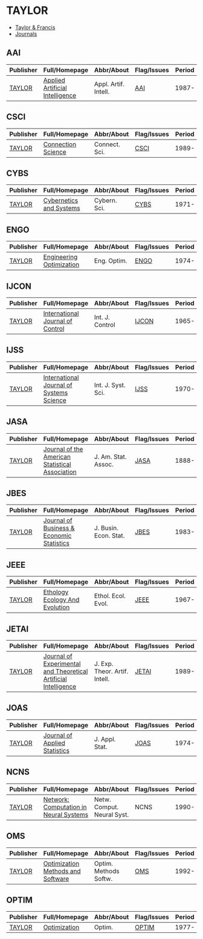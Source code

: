 # TAYLOR

- [Taylor & Francis](https://www.tandfonline.com/)
- [Journals](https://www.tandfonline.com/)

## AAI

|Publisher|Full/Homepage|Abbr/About|Flag/Issues|Period|Top|CCF|CAS|JCR|IF|Type|
|-        |-            |-         |-          |-     |-  |-  |-  |-  |- |-   |
|[TAYLOR](https://www.tandfonline.com/)|[Applied Artificial Intelligence](https://www.tandfonline.com/journals/uaai20)|Appl. Artif. Intell.|[AAI](https://www.tandfonline.com/loi/uaai20)|1987-|False||4|Q2|2.9|Artificial Intelligence|

## CSCI

|Publisher|Full/Homepage|Abbr/About|Flag/Issues|Period|Top|CCF|CAS|JCR|IF|Type|
|-        |-            |-         |-          |-     |-  |-  |-  |-  |- |-   |
|[TAYLOR](https://www.tandfonline.com/)|[Connection Science](https://www.tandfonline.com/journals/ccos20)|Connect. Sci.|[CSCI](https://www.tandfonline.com/loi/ccos20)|1989-|False|C|3|Q2|3.2|Artificial Intelligence|

## CYBS

|Publisher|Full/Homepage|Abbr/About|Flag/Issues|Period|Top|CCF|CAS|JCR|IF|Type|
|-        |-            |-         |-          |-     |-  |-  |-  |-  |- |-   |
|[TAYLOR](https://www.tandfonline.com/)|[Cybernetics and Systems](https://www.tandfonline.com/journals/ucbs20)|Cybern. Sci.|[CYBS](https://www.tandfonline.com/loi/ucbs20)|1971-|False|C|4|Q3|1.1||

## ENGO

|Publisher|Full/Homepage|Abbr/About|Flag/Issues|Period|Top|CCF|CAS|JCR|IF|Type|
|-        |-            |-         |-          |-     |-  |-  |-  |-  |- |-   |
|[TAYLOR](https://www.tandfonline.com/)|[Engineering Optimization](https://www.tandfonline.com/journals/geno20)|Eng. Optim.|[ENGO](https://www.tandfonline.com/loi/geno20)|1974-|False||4|Q2|2.2|Artificial Intelligence|

## IJCON

|Publisher|Full/Homepage|Abbr/About|Flag/Issues|Period|Top|CCF|CAS|JCR|IF|Type|
|-        |-            |-         |-          |-     |-  |-  |-  |-  |- |-   |
|[TAYLOR](https://www.tandfonline.com/)|[International Journal of Control](https://www.tandfonline.com/journals/tcon20)|Int. J. Control|[IJCON](https://www.tandfonline.com/loi/tcon20)|1965-|False||4|Q3|1.6||

## IJSS

|Publisher|Full/Homepage|Abbr/About|Flag/Issues|Period|Top|CCF|CAS|JCR|IF|Type|
|-        |-            |-         |-          |-     |-  |-  |-  |-  |- |-   |
|[TAYLOR](https://www.tandfonline.com/)|[International Journal of Systems Science](https://www.tandfonline.com/journals/tsys20)|Int. J. Syst. Sci.|[IJSS](https://www.tandfonline.com/loi/tsys20)|1970-|False||4|Q1|4.9||

## JASA

|Publisher|Full/Homepage|Abbr/About|Flag/Issues|Period|Top|CCF|CAS|JCR|IF|Type|
|-        |-            |-         |-          |-     |-  |-  |-  |-  |- |-   |
|[TAYLOR](https://www.tandfonline.com/)|[Journal of the American Statistical Association](https://www.tandfonline.com/journals/uasa20)|J. Am. Stat. Assoc.|[JASA](https://www.tandfonline.com/loi/uasa20)|1888-|True||2|Q1|3.0||

## JBES

|Publisher|Full/Homepage|Abbr/About|Flag/Issues|Period|Top|CCF|CAS|JCR|IF|Type|
|-        |-            |-         |-          |-     |-  |-  |-  |-  |- |-   |
|[TAYLOR](https://www.tandfonline.com/)|[Journal of Business & Economic Statistics](https://www.tandfonline.com/journals/ubes20)|J. Busin. Econ. Stat.|[JBES](https://www.tandfonline.com/loi/ubes20)|1983-|False|||||Statistics|

## JEEE

|Publisher|Full/Homepage|Abbr/About|Flag/Issues|Period|Top|CCF|CAS|JCR|IF|Type|
|-        |-            |-         |-          |-     |-  |-  |-  |-  |- |-   |
|[TAYLOR](https://www.tandfonline.com/)|[Ethology Ecology And Evolution](https://www.tandfonline.com/journals/teee20)|Ethol. Ecol. Evol.|[JEEE](https://www.tandfonline.com/loi/teee20)|1967-|False||4|Q2|1.3||

## JETAI

|Publisher|Full/Homepage|Abbr/About|Flag/Issues|Period|Top|CCF|CAS|JCR|IF|Type|
|-        |-            |-         |-          |-     |-  |-  |-  |-  |- |-   |
|[TAYLOR](https://www.tandfonline.com/)|[Journal of Experimental and Theoretical Artificial Intelligence](https://www.tandfonline.com/journals/teta20)|J. Exp. Theor. Artif. Intell.|[JETAI](https://www.tandfonline.com/loi/teta20)|1989-|False|C|4|Q3|1.7|Artificial Intelligence|

## JOAS

|Publisher|Full/Homepage|Abbr/About|Flag/Issues|Period|Top|CCF|CAS|JCR|IF|Type|
|-        |-            |-         |-          |-     |-  |-  |-  |-  |- |-   |
|[TAYLOR](https://www.tandfonline.com/)|[Journal of Applied Statistics](https://www.tandfonline.com/journals/cjas20)|J. Appl. Stat.|[JOAS](https://www.tandfonline.com/loi/cjas20)|1974-|False||4|Q2|1.2||

## NCNS

|Publisher|Full/Homepage|Abbr/About|Flag/Issues|Period|Top|CCF|CAS|JCR|IF|Type|
|-        |-            |-         |-          |-     |-  |-  |-  |-  |- |-   |
|[TAYLOR](https://www.tandfonline.com/)|[Network: Computation in Neural Systems](https://www.tandfonline.com/journals/inet20)|Netw. Comput. Neural Syst.|NCNS|1990-|False||4|Q4|1.1||

## OMS

|Publisher|Full/Homepage|Abbr/About|Flag/Issues|Period|Top|CCF|CAS|JCR|IF|Type|
|-        |-            |-         |-          |-     |-  |-  |-  |-  |- |-   |
|[TAYLOR](https://www.tandfonline.com/)|[Optimization Methods and Software](https://www.tandfonline.com/journals/goms20)|Optim. Methods Softw.|[OMS](https://www.tandfonline.com/loi/goms20)|1992-|False||4|Q2|1.4||

## OPTIM

|Publisher|Full/Homepage|Abbr/About|Flag/Issues|Period|Top|CCF|CAS|JCR|IF|Type|
|-        |-            |-         |-          |-     |-  |-  |-  |-  |- |-   |
|[TAYLOR](https://www.tandfonline.com/)|[Optimization](https://www.tandfonline.com/journals/gopt20)|Optim.|[OPTIM](https://www.tandfonline.com/loi/gopt20)|1977-|False||3|Q2|1.6||

